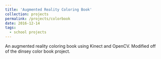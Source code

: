 ```yaml
---
title: 'Augmented Reality Coloring Book'
collection: projects
permalink: /projects/colorbook
date: 2016-12-14
tags:
  - school projects
---
```


An augmented reality coloring book using Kinect and OpenCV. Modified off of the dinsey color book project.


